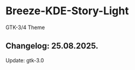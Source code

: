 # Breeze-KDE-Story-Light
GTK-3/4 Theme

Changelog: 25.08.2025.
-----------------------

Update: gtk-3.0
